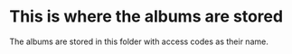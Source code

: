 # This is where the albums are stored

The albums are stored in this folder with access codes as their name.